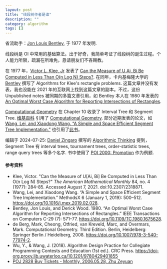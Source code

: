 ```yaml
---
layout: post
title: "线段树作者是谁"
description: ""
category: algorithm
tags: []
---
```


省流助手：[Jon Louis Bentley][Bentley], 于 1977 年发明.  


线段树是 OI 中常用的基础算法。出于好奇，我简单考证了线段树的诞生过程。个人能力所限，疏漏在所难免，恳请朋友们不吝赐教。  


在 1977 年，[Victor L. Klee, Jr](https://en.wikipedia.org/wiki/Victor_Klee) 发表了 [Can the Measure of U Ai, Bi Be Computed in Less Than O(n Log N) Steps?][Klee1977]. 在同年，卡内基梅隆大学的 [Bentley][] 撰写了 Algorithms for Klee's rectangle problems. 这篇文章并没有发表，我也没能在 2021 年的互联网上找到这篇文章的副本。不过，这份 Unpublished notes 被同期的多篇文章引用，如 Bentley 本人在 1980 年发表的 [An Optimal Worst Case Algorithm for Reporting Intersections of Rectangles][B1980].  

[Computational Geometry][cg] 在 Chapter 10 收录了 Interval Tree 和 Segment Tree. [维基百科](https://en.wikipedia.org/wiki/Segment_tree) 引用了 [Computational Geometry][cg]. 部分近期发表的论文，如 [Wang, Lei, and Xiaodong Wang. “A Simple and Space Efficient Segment Tree Implementation.”](https://www.sciencedirect.com/science/article/pii/S2215016119300391) 也引用了[此书][cg]。


[Klee1977]: http://www.jstor.org/stable/2318871
[Bentley]: https://en.wikipedia.org/wiki/Jon_Bentley_(computer_scientist)
[B1980]: https://ieeexplore.ieee.org/document/1675628
[cg]: https://link.springer.com/book/10.1007/978-3-540-77974-2

编辑于 2024-07-25: [Daniel Zingaro](https://www.danielzingaro.com/) 撰写的 [Algorithmic Thinking](https://nostarch.com/algorithmic-thinking-2nd-edition) 提到，Segment Tree 有 interval trees, tournament trees, order-statistic trees, range query trees 等多个名字. 书中使用了 [POI 2000: Promotion](https://www.oi.edu.pl/old/php/show.php?ac=e181313&module=show&file=zadania/oi7/promocja) 作为例题.


#### 参考资料  
- Klee, Victor. "Can the Measure of U[Ai, Bi] Be Computed in Less Than O(n Log N) Steps?" <i>The American Mathematical Monthly</i> 84, no. 4 (1977): 284-85. Accessed August 7, 2021. doi:10.2307/2318871.  
- Wang, Lei, and Xiaodong Wang. “A Simple and Space Efficient Segment Tree Implementation.” MethodsX 6 (January 1, 2019): 500–512. https://doi.org/10.1016/j.mex.2019.02.028.
- Bentley, Jon Louis, and Derick Wood. 1980. “An Optimal Worst Case Algorithm for Reporting Intersections of Rectangles.” IEEE Transactions on Computers C-29 (7): 571–77. https://doi.org/10.1109/TC.1980.1675628.
- de Berg, Mark, Cheong, Otfried, van Kreveld, Marc, and Overmars, Mark. Computational Geometry. Third Edition. Berlin, Heidelberg: Springer Berlin / Heidelberg, 2008. https://doi.org/10.1007/978-3-540-77974-2.
- Wu, Y., & Wang, J. (2018). Algorithm Design Practice for Collegiate Programming Contests and Education (1st ed.). CRC Press. https://doi-org.proxy.lib.uwaterloo.ca/10.1201/9780429401855
- [POJ 2828 Buy Tickets - Monthly, 2006.05.28, Zhu Zeyuan](http://poj.org/problem?id=2828)  
